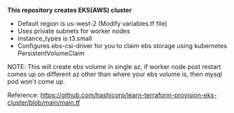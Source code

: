 **This repository creates EKS(AWS) cluster**

- Default region is us-west-2 (Modify variables.tf file)
- Uses private subnets for worker nodes
- instance_types is t3.small
- Configures ebs-csi-driver for you to claim ebs storage using kubernetes PersistentVolumeClaim

NOTE: This will create ebs volume in single az, if worker node post restart comes up on different az other than where your ebs volume is, then mysql pod won't come up.

Reference: https://github.com/hashicorp/learn-terraform-provision-eks-cluster/blob/main/main.tf
